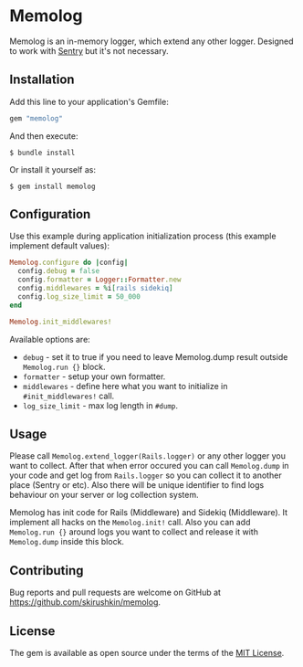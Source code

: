 # Memolog

Memolog is an in-memory logger, which extend any other logger.
Designed to work with [Sentry](https://github.com/getsentry/sentry-ruby) but it's not necessary.

## Installation

Add this line to your application's Gemfile:

```ruby
gem "memolog"
```

And then execute:

    $ bundle install

Or install it yourself as:

    $ gem install memolog

## Configuration

Use this example during application initialization process (this example implement default values):

```ruby
Memolog.configure do |config|
  config.debug = false
  config.formatter = Logger::Formatter.new
  config.middlewares = %i[rails sidekiq]
  config.log_size_limit = 50_000
end

Memolog.init_middlewares!
```

Available options are:
- `debug` - set it to true if you need to leave Memolog.dump result outside `Memolog.run {}` block.
- `formatter` - setup your own formatter.
- `middlewares` - define here what you want to initialize in `#init_middlewares!` call.
- `log_size_limit` - max log length in `#dump`.

## Usage

Please call `Memolog.extend_logger(Rails.logger)` or any other logger you want to collect.
After that when error occured you can call `Memolog.dump` in your code and get log from
`Rails.logger` so you can collect it to another place (Sentry or etc). Also there will be unique
identifier to find logs behaviour on your server or log collection system.

Memolog has init code for Rails (Middleware) and Sidekiq (Middleware).
It implement all hacks on the `Memolog.init!` call.
Also you can add `Memolog.run {}` around logs you want to collect and release it with `Memolog.dump`
inside this block.

## Contributing

Bug reports and pull requests are welcome on GitHub at https://github.com/skirushkin/memolog.

## License

The gem is available as open source under the terms of the [MIT License](https://opensource.org/licenses/MIT).
